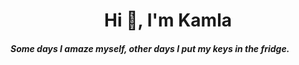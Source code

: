 




<h1 align="center">Hi 👋, I'm Kamla</h1>
<h5 align="left">Some days I amaze myself, other days I put my keys in the fridge.</h5>
